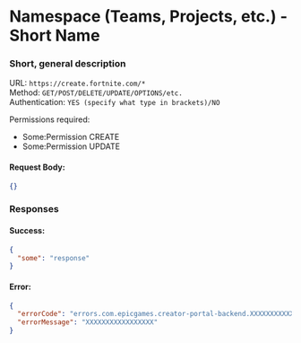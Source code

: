 # Namespace (Teams, Projects, etc.) - Short Name
### Short, general description

URL: `https://create.fortnite.com/*` \
Method: `GET/POST/DELETE/UPDATE/OPTIONS/etc.` \
Authentication: `YES (specify what type in brackets)/NO`

Permissions required:
  - Some:Permission CREATE
  - Some:Permission UPDATE

#### Request Body:
```json
{}
```

### Responses
#### Success:
```json
{
  "some": "response"
}
```

#### Error:
```json
{
  "errorCode": "errors.com.epicgames.creator-portal-backend.XXXXXXXXXXXXX",
  "errorMessage": "XXXXXXXXXXXXXXXXX"
}
```
